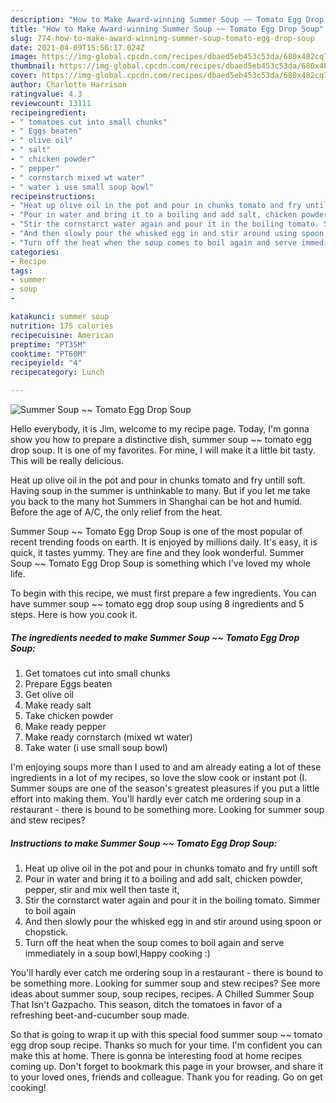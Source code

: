 ```yaml
---
description: "How to Make Award-winning Summer Soup ~~ Tomato Egg Drop Soup"
title: "How to Make Award-winning Summer Soup ~~ Tomato Egg Drop Soup"
slug: 774-how-to-make-award-winning-summer-soup-tomato-egg-drop-soup
date: 2021-04-09T15:56:17.024Z
image: https://img-global.cpcdn.com/recipes/dbaed5eb453c53da/680x482cq70/summer-soup-tomato-egg-drop-soup-recipe-main-photo.jpg
thumbnail: https://img-global.cpcdn.com/recipes/dbaed5eb453c53da/680x482cq70/summer-soup-tomato-egg-drop-soup-recipe-main-photo.jpg
cover: https://img-global.cpcdn.com/recipes/dbaed5eb453c53da/680x482cq70/summer-soup-tomato-egg-drop-soup-recipe-main-photo.jpg
author: Charlotte Harrison
ratingvalue: 4.3
reviewcount: 13111
recipeingredient:
- " tomatoes cut into small chunks"
- " Eggs beaten"
- " olive oil"
- " salt"
- " chicken powder"
- " pepper"
- " cornstarch mixed wt water"
- " water i use small soup bowl"
recipeinstructions:
- "Heat up olive oil in the pot and pour in chunks tomato and fry untill soft"
- "Pour in water and bring it to a boiling and add salt, chicken powder, pepper, stir and mix well then taste it,"
- "Stir the cornstarct water again and pour it in the boiling tomato. Simmer to boil again"
- "And then slowly pour the whisked egg in and stir around using spoon or chopstick."
- "Turn off the heat when the soup comes to boil again and serve immediately in a soup bowl,Happy cooking :)"
categories:
- Recipe
tags:
- summer
- soup
- 

katakunci: summer soup  
nutrition: 175 calories
recipecuisine: American
preptime: "PT35M"
cooktime: "PT60M"
recipeyield: "4"
recipecategory: Lunch

---
```



![Summer Soup ~~ Tomato Egg Drop Soup](https://img-global.cpcdn.com/recipes/dbaed5eb453c53da/680x482cq70/summer-soup-tomato-egg-drop-soup-recipe-main-photo.jpg)

Hello everybody, it is Jim, welcome to my recipe page. Today, I'm gonna show you how to prepare a distinctive dish, summer soup ~~ tomato egg drop soup. It is one of my favorites. For mine, I will make it a little bit tasty. This will be really delicious.

Heat up olive oil in the pot and pour in chunks tomato and fry untill soft. Having soup in the summer is unthinkable to many. But if you let me take you back to the many hot Summers in Shanghai can be hot and humid. Before the age of A/C, the only relief from the heat.

Summer Soup ~~ Tomato Egg Drop Soup is one of the most popular of recent trending foods on earth. It is enjoyed by millions daily. It's easy, it is quick, it tastes yummy. They are fine and they look wonderful. Summer Soup ~~ Tomato Egg Drop Soup is something which I've loved my whole life.


To begin with this recipe, we must first prepare a few ingredients. You can have summer soup ~~ tomato egg drop soup using 8 ingredients and 5 steps. Here is how you cook it.

<!--inarticleads1-->

##### The ingredients needed to make Summer Soup ~~ Tomato Egg Drop Soup:

1. Get  tomatoes cut into small chunks
1. Prepare  Eggs beaten
1. Get  olive oil
1. Make ready  salt
1. Take  chicken powder
1. Make ready  pepper
1. Make ready  cornstarch (mixed wt water)
1. Take  water (i use small soup bowl)


I&#39;m enjoying soups more than I used to and am already eating a lot of these ingredients in a lot of my recipes, so love the slow cook or instant pot (I. Summer soups are one of the season&#39;s greatest pleasures if you put a little effort into making them. You&#39;ll hardly ever catch me ordering soup in a restaurant - there is bound to be something more. Looking for summer soup and stew recipes? 

<!--inarticleads2-->

##### Instructions to make Summer Soup ~~ Tomato Egg Drop Soup:

1. Heat up olive oil in the pot and pour in chunks tomato and fry untill soft
1. Pour in water and bring it to a boiling and add salt, chicken powder, pepper, stir and mix well then taste it,
1. Stir the cornstarct water again and pour it in the boiling tomato. Simmer to boil again
1. And then slowly pour the whisked egg in and stir around using spoon or chopstick.
1. Turn off the heat when the soup comes to boil again and serve immediately in a soup bowl,Happy cooking :)


You&#39;ll hardly ever catch me ordering soup in a restaurant - there is bound to be something more. Looking for summer soup and stew recipes? See more ideas about summer soup, soup recipes, recipes. A Chilled Summer Soup That Isn&#39;t Gazpacho. This season, ditch the tomatoes in favor of a refreshing beet-and-cucumber soup made. 

So that is going to wrap it up with this special food summer soup ~~ tomato egg drop soup recipe. Thanks so much for your time. I'm confident you can make this at home. There is gonna be interesting food at home recipes coming up. Don't forget to bookmark this page in your browser, and share it to your loved ones, friends and colleague. Thank you for reading. Go on get cooking!
